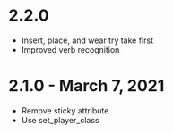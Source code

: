 # 2.2.0
- Insert, place, and wear try take first
- Improved verb recognition

# 2.1.0 - March 7, 2021
- Remove sticky attribute
- Use set_player_class
